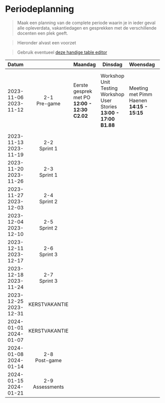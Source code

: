 # Periodeplanning

> Maak een planning van de complete periode waarin je in ieder geval alle opleverdata, vakantiedagen en gesprekken met de verschillende docenten een plek geeft.

> Hieronder alvast een voorzet

> Gebruik eventueel [deze handige table editor](https://www.tablesgenerator.com/markdown_tables)

| Datum                    |                    | Maandag                                       | Dinsdag                                                                    | Woensdag                                  | Donderdag                                                                                      | Vrijdag                                      |
| ------------------------ | :----------------: | --------------------------------------------- | -------------------------------------------------------------------------- | ----------------------------------------- | ---------------------------------------------------------------------------------------------- | -------------------------------------------- |
| 2023-11-06<br>2023-11-12 |  2-1<br>Pre-game   | Eerste gesprek met PO **12:00 - 12:30 C2.02** | Workshop Unit Testing <br>Workshop User Stories<br>**13:00 - 17:00 B1.88** | Meeting met Pimm Haenen **14:15 - 15:15** | DSU met Bart **09:30 - 9:45** <br>Workshop C4 \& Software Guidebook<br>**13:00 - 17:00 B1.88** | Sprint Planning <br> **09:45 - 10:45 C2.03** |
| 2023-11-13<br>2023-11-19 |  2-2<br>Sprint 1   |                                               |                                                                            |                                           |                                                                                                |                                              |
| 2023-11-20<br>2023-11-26 |  2-3<br>Sprint 1   |                                               |                                                                            |                                           |                                                                                                |                                              |
| 2023-11-27<br>2023-12-03 |  2-4<br>Sprint 2   |                                               |                                                                            |                                           |                                                                                                |                                              |
| 2023-12-04<br>2023-12-10 |  2-5<br>Sprint 2   |                                               |                                                                            |                                           |                                                                                                |                                              |
| 2023-12-11<br>2023-12-17 |  2-6<br>Sprint 3   |                                               |                                                                            |                                           |                                                                                                |                                              |
| 2023-12-18<br>2023-11-24 |  2-7<br>Sprint 3   |                                               |                                                                            |                                           |                                                                                                |                                              |
| 2023-12-25<br>2023-12-31 |   KERSTVAKANTIE    |                                               |                                                                            |                                           |                                                                                                |                                              |
| 2024-01-01<br>2024-01-07 |   KERSTVAKANTIE    |                                               |                                                                            |                                           |                                                                                                |                                              |
| 2024-01-08<br>2024-01-14 |  2-8<br>Post-game  |                                               |                                                                            |                                           |                                                                                                |                                              |
| 2024-01-15<br>2024-01-21 | 2-9<br>Assessments |                                               |                                                                            |                                           |                                                                                                |                                              |
